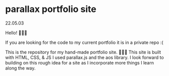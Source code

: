 # parallax portfolio site
22.05.03 

Hello! 🙋🏾‍♂️

If you are looking for the code to my current portfolio it is in a private repo :(

This is the repository for my hand-made portfolio site. 🙇🏾‍♂️
This site is built with HTML, CSS, & JS
I used parallax.js and the aos library. 
I look forward to building on this rough idea for a site as I incorporate more things I learn along the way.
